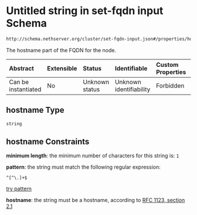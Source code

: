 # Untitled string in set-fqdn input Schema

```txt
http://schema.nethserver.org/cluster/set-fqdn-input.json#/properties/hostname
```

The hostname part of the FQDN for the node.

| Abstract            | Extensible | Status         | Identifiable            | Custom Properties | Additional Properties | Access Restrictions | Defined In                                                                  |
| :------------------ | :--------- | :------------- | :---------------------- | :---------------- | :-------------------- | :------------------ | :-------------------------------------------------------------------------- |
| Can be instantiated | No         | Unknown status | Unknown identifiability | Forbidden         | Allowed               | none                | [set-fqdn-input.json\*](cluster/set-fqdn-input.json "open original schema") |

## hostname Type

`string`

## hostname Constraints

**minimum length**: the minimum number of characters for this string is: `1`

**pattern**: the string must match the following regular expression:&#x20;

```regexp
^[^\.]+$
```

[try pattern](https://regexr.com/?expression=%5E%5B%5E%5C.%5D%2B%24 "try regular expression with regexr.com")

**hostname**: the string must be a hostname, according to [RFC 1123, section 2.1](https://tools.ietf.org/html/rfc1123 "check the specification")
